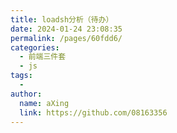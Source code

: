 ```yaml
---
title: loadsh分析（待办）
date: 2024-01-24 23:08:35
permalink: /pages/60fdd6/
categories:
  - 前端三件套
  - js
tags:
  - 
author: 
  name: aXing
  link: https://github.com/08163356
---
```


<!-- more -->
